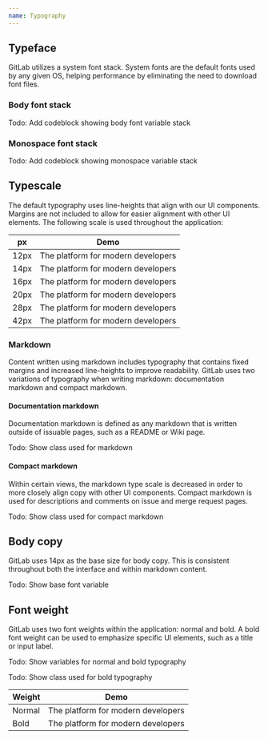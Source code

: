 ```yaml
---
name: Typography
---
```


## Typeface

GitLab utilizes a system font stack. System fonts are the default fonts used by any given OS, helping performance by eliminating the need to download font files.

### Body font stack

Todo: Add codeblock showing body font variable stack

### Monospace font stack

Todo: Add codeblock showing monospace variable stack

## Typescale

The default typography uses line-heights that align with our UI components. Margins are not included to allow for easier alignment with other UI elements. The following scale is used throughout the application:

<table class="type-scale m-b-6">
<thead>
<tr>
<th>px</th>
<th>Demo</th>
</tr>
</thead>
<tbody>
<tr>
<td>12px</td>
<td class="ts-6">The platform for modern developers</td>
</tr>
<tr>
<td>14px</td>
<td class="ts-5">The platform for modern developers</td>
</tr>
<tr>
<td>16px</td>
<td class="ts-4">The platform for modern developers</td>
</tr>
<tr>
<td>20px</td>
<td class="ts-3">The platform for modern developers</td>
</tr>
<tr>
<td>28px</td>
<td class="ts-2">The platform for modern developers</td>
</tr>
<tr>
<td>42px</td>
<td class="ts-1">The platform for modern developers</td>
</tr>
</tbody>
</table>

### Markdown

Content written using markdown includes typography that contains fixed margins and increased line-heights to improve readability. GitLab uses two variations of typography when writing markdown: documentation markdown and compact markdown.

#### Documentation markdown

Documentation markdown is defined as any markdown that is written outside of issuable pages, such as a README or Wiki page.

Todo: Show class used for markdown

#### Compact markdown

Within certain views, the markdown type scale is decreased in order to more closely align copy with other UI components. Compact markdown is used for descriptions and comments on issue and merge request pages.

Todo: Show class used for compact markdown

## Body copy

GitLab uses 14px as the base size for body copy. This is consistent throughout both the interface and within markdown content.

Todo: Show base font variable

## Font weight

GitLab uses two font weights within the application: normal and bold. A bold font weight can be used to emphasize specific UI elements, such as a title or input label.

Todo: Show variables for normal and bold typography

Todo: Show class used for bold typography

<table class="font-weight m-b-6">
<thead>
<tr>
<th>Weight</th>
<th>Demo</th>
</tr>
</thead>
<tbody>
<tr>
<td>Normal</td>
<td>The platform for modern developers</td>
</tr>
<tr>
<td>Bold</td>
<td class="f-bold">The platform for modern developers</td>
</tr>
</tbody>
</table>
